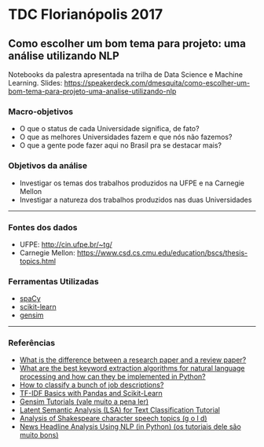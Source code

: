 # TDC Florianópolis 2017
## Como escolher um bom tema para projeto: uma análise utilizando NLP

Notebooks da palestra apresentada na trilha de Data Science e Machine Learning. Slides: https://speakerdeck.com/dmesquita/como-escolher-um-bom-tema-para-projeto-uma-analise-utilizando-nlp

### Macro-objetivos

* O que o status de cada Universidade significa, de fato?
* O que as melhores Universidades fazem e que nós não fazemos?
* O que a gente pode fazer aqui no Brasil pra se destacar mais?

### Objetivos da análise

* Investigar os temas dos trabalhos produzidos na UFPE e na Carnegie Mellon
* Investigar a natureza dos trabalhos produzidos nas duas Universidades

---

### Fontes dos dados
* UFPE: http://cin.ufpe.br/~tg/
* Carnegie Mellon: https://www.csd.cs.cmu.edu/education/bscs/thesis-topics.html

### Ferramentas Utilizadas
* [spaCy](https://spacy.io/)
* [scikit-learn](http://scikit-learn.org/)
* [gensim](https://radimrehurek.com/gensim/)
---

### Referências
* [What is the difference between a research paper and a review paper?](http://www.editage.com/insights/what-is-the-difference-between-a-research-paper-and-a-review-paper)
* [What are the best keyword extraction algorithms for natural language processing and how can they be implemented in Python?](https://www.quora.com/What-are-the-best-keyword-extraction-algorithms-for-natural-language-processing-and-how-can-they-be-implemented-in-Python)
* [How to classify a bunch of job descriptions?](https://www.reddit.com/r/MachineLearning/comments/64v0zr/p_how_to_classify_a_bunch_of_job_descriptions/)
* [TF-IDF Basics with Pandas and Scikit-Learn](http://www.ultravioletanalytics.com/2016/11/18/tf-idf-basics-with-pandas-scikit-learn/)
* [Gensim Tutorials (vale muito a pena ler)](https://radimrehurek.com/gensim/tutorial.html)
* [Latent Semantic Analysis (LSA) for Text Classification Tutorial](http://mccormickml.com/2016/03/25/lsa-for-text-classification-tutorial/)
* [Analysis of Shakespeare character speech topics (g o l d)]( http://www.datasciencebytes.com/bytes/2014/12/31/analysis-of-shakespeare-character-speech-topics/)
* [News Headline Analysis Using NLP (in Python) (os tutoriais dele são muito bons)](https://www.linkedin.com/pulse/news-headline-analysis-using-nlp-python-parsa-ghaffari?trk=mp-reader-card)

